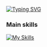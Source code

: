 <a href="https://git.io/typing-svg"><img src="https://readme-typing-svg.demolab.com?font=%24+whoami&weight=600&size=30&duration=2000&pause=300&color=788090&width=435&lines=%24+print(username,details);Awais_Zahid, MERN Engineer" alt="Typing SVG" /></a>

### Main skills
[![My Skills](https://skillicons.dev/icons?i=vim,js,py,html,css,nodejs,react,express,jest,bootstrap,electron,github,git,mongodb,mysql,postgres,bootstrap,docker,ts,jquery,graphql,redux,linux,bash,vscode,notion)](https://skillicons.dev)
